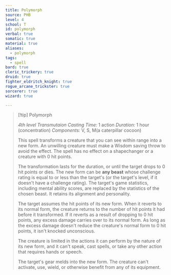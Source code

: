 ```yaml
---
title: Polymorph
source: PHB
level: 4
school: T
id: polymorph
verbal: true
somatic: true
material: true
aliases:
  - polymorph
tags:
  - spell
bard: true
cleric_trickery: true
druid: true
fighter_eldritch_knight: true
rogue_arcane_trickster: true
sorcerer: true
wizard: true

---
```

>[!tip] Polymorph
>
> *4th level Transmutaion*
> *Casting Time:* 1 action
> *Duration:* 1 hour (concentration)
> *Components:* V, S, M(a caterpillar cocoon)
>
>This spell transforms a creature that you can see within range into a new form. An unwilling creature must make a Wisdom saving throw to avoid the effect. The spell has no effect on a shapechanger or a creature with 0 hit points.
>
>The transformation lasts for the duration, or until the target drops to 0 hit points or dies. The new form can be **any beast** whose challenge rating is equal to or less than the target's (or the target's level, if it doesn't have a challenge rating). The target's game statistics, including mental ability scores, are replaced by the statistics of the chosen beast. It retains its alignment and personality.
>
>The target assumes the hit points of its new form. When it reverts to its normal form, the creature returns to the number of hit points it had before it transformed. If it reverts as a result of dropping to 0 hit points, any excess damage carries over to its normal form. As long as the excess damage doesn't reduce the creature's normal form to 0 hit points, it isn't knocked unconscious.
>
>The creature is limited in the actions it can perform by the nature of its new form, and it can't speak, cast spells, or take any other action that requires hands or speech.
>
>The target's gear melds into the new form. The creature can't activate, use, wield, or otherwise benefit from any of its equipment.
>

